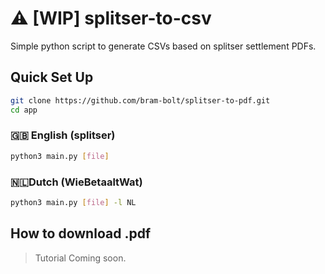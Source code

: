# ⚠️ [WIP] splitser-to-csv
Simple python script to generate CSVs based on splitser settlement PDFs.
## Quick Set Up
```bash
git clone https://github.com/bram-bolt/splitser-to-pdf.git
cd app
```

### 🇬🇧 English (splitser)
```bash
python3 main.py [file]
```

### 🇳🇱Dutch (WieBetaaltWat)
```bash
python3 main.py [file] -l NL
```


## How to download .pdf

> Tutorial Coming soon.
